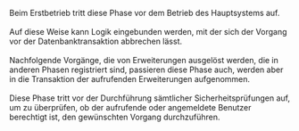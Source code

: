 Beim Erstbetrieb tritt diese Phase vor dem Betrieb des Hauptsystems auf.<br /><br />Auf diese Weise kann Logik eingebunden werden, mit der sich der Vorgang vor der Datenbanktransaktion abbrechen lässt.<br /><br />Nachfolgende Vorgänge, die von Erweiterungen ausgelöst werden, die in anderen Phasen registriert sind, passieren diese Phase auch, werden aber in die Transaktion der aufrufenden Erweiterungen aufgenommen.<br /><br />Diese Phase tritt vor der Durchführung sämtlicher Sicherheitsprüfungen auf, um zu überprüfen, ob der aufrufende oder angemeldete Benutzer berechtigt ist, den gewünschten Vorgang durchzuführen.